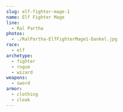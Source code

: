 ```yaml
---
slug: elf-fighter-mage-1
name: Elf Fighter Mage
line:
  - Ral Partha
photos:
  - ./RalPartha-ElfFighterMage1-Dankel.jpg
race:
  - elf
archetype:
  - fighter
  - rogue
  - wizard
weapons:
  - sword
armor:
  - clothing
  - cloak
---
```

